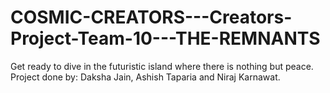 # COSMIC-CREATORS---Creators-Project-Team-10---THE-REMNANTS
Get ready to dive in the futuristic island where there is nothing but peace. 
Project done by: Daksha Jain, Ashish Taparia and Niraj Karnawat. 
